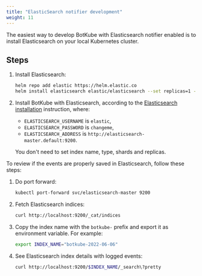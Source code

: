 ```yaml
---
title: "ElasticSearch notifier development"
weight: 11
---
```


The easiest way to develop BotKube with Elasticsearch notifier enabled is to install Elasticsearch on your local Kubernetes cluster.

## Steps

1. Install Elasticsearch:

    ```bash
    helm repo add elastic https://helm.elastic.co
    helm install elasticsearch elastic/elasticsearch --set replicas=1 --set resources.requests.cpu="100m" --set resources.requests.memory="512M" --wait
    ```

1. Install BotKube with Elasticsearch, according to the [Elasticsearch installation](/installation/elasticsearch) instruction, where:

    - `ELASTICSEARCH_USERNAME` is `elastic`,
    - `ELASTICSEARCH_PASSWORD` is `changeme`,
    - `ELASTICSEARCH_ADDRESS` is `http://elasticsearch-master.default:9200`.

    You don't need to set index name, type, shards and replicas.


To review if the events are properly saved in Elasticsearch, follow these steps:

1. Do port forward:

    ```bash
    kubectl port-forward svc/elasticsearch-master 9200
    ```

1. Fetch Elasticsearch indices:

    ```bash
    curl http://localhost:9200/_cat/indices
    ```


1. Copy the index name with the `botkube-` prefix and export it as environment variable. For example:

    ```bash
    export INDEX_NAME="botkube-2022-06-06"
    ```

1. See Elasticsearch index details with logged events:

    ```bash
    curl http://localhost:9200/$INDEX_NAME/_search\?pretty
    ```

